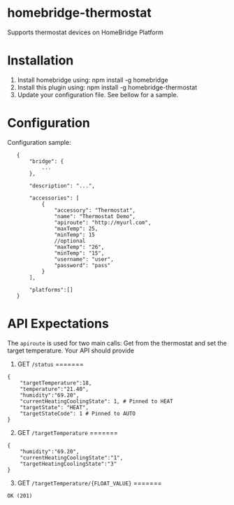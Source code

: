 # homebridge-thermostat

Supports thermostat devices on HomeBridge Platform

# Installation

1. Install homebridge using: npm install -g homebridge
2. Install this plugin using: npm install -g homebridge-thermostat
3. Update your configuration file. See bellow for a sample. 

# Configuration

Configuration sample:

 ```
    {
        "bridge": {
            ...
        },
        
        "description": "...",

        "accessories": [
            {
                "accessory": "Thermostat",
                "name": "Thermostat Demo",
                "apiroute": "http://myurl.com",
                "maxTemp": 25,
                "minTemp": 15
                //optional
                "maxTemp": "26",
                "minTemp": "15",
                "username": "user",
                "password": "pass"
            }
        ],

        "platforms":[]
    }
```
# API Expectations

The `apiroute` is used for two main calls: Get from the thermostat and set the target temperature. Your API should provide

1. GET `/status` 
=======
```
{
    "targetTemperature":18,
    "temperature":"21.40",
    "humidity":"69.20",
    "currentHeatingCoolingState": 1, # Pinned to HEAT
    "targetState": "HEAT",
    "targetStateCode": 1 # Pinned to AUTO
}
```

2. GET `/targetTemperature`
=======
```
{
    "humidity":"69.20",
    "currentHeatingCoolingState":"1",
    "targetHeatingCoolingState":"3"
}
```

3. GET `/targetTemperature/{FLOAT_VALUE}`
=======
```
OK (201)
```
